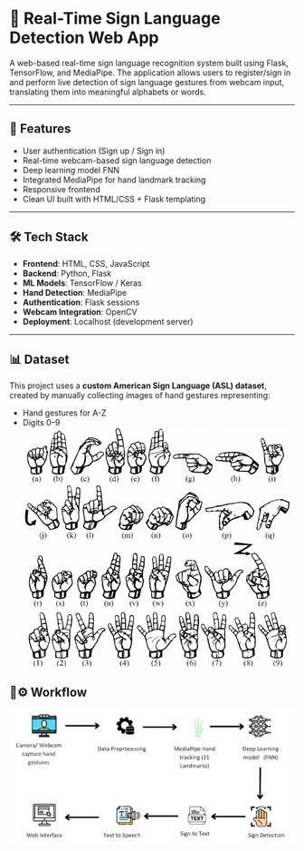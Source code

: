 # 🤟 Real-Time Sign Language Detection Web App

A web-based real-time sign language recognition system built using Flask, TensorFlow, and MediaPipe. The application allows users to register/sign in and perform live detection of sign language gestures from webcam input, translating them into meaningful alphabets or words.

---

## 📌 Features

- User authentication (Sign up / Sign in)
- Real-time webcam-based sign language detection
- Deep learning model FNN
- Integrated MediaPipe for hand landmark tracking
- Responsive frontend 
- Clean UI built with HTML/CSS + Flask templating

---

## 🛠️ Tech Stack

- **Frontend**: HTML, CSS, JavaScript
- **Backend**: Python, Flask
- **ML Models**: TensorFlow / Keras
- **Hand Detection**: MediaPipe
- **Authentication**: Flask sessions
- **Webcam Integration**: OpenCV
- **Deployment**: Localhost (development server)

---

## 📊 Dataset

This project uses a **custom American Sign Language (ASL) dataset**, created by manually collecting images of hand gestures representing:

- Hand gestures for A-Z
- Digits 0–9
![Alt text](ASL-fingerspelling-alphabets-and-numbers.png)

## 🔁⚙️ Workflow

![Alt text](Workflow.png)
